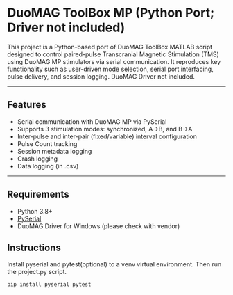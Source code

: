 # DuoMAG ToolBox MP (Python Port; Driver not included)

This project is a Python-based port of DuoMAG ToolBox MATLAB script designed to control paired-pulse Transcranial Magnetic Stimulation (TMS) using DuoMAG MP stimulators via serial communication. It reproduces key functionality such as user-driven mode selection, serial port interfacing, pulse delivery, and session logging. DuoMAG Driver not included.

---

## Features

- Serial communication with DuoMAG MP via PySerial
- Supports 3 stimulation modes: synchronized, A→B, and B→A
- Inter-pulse and inter-pair (fixed/variable) interval configuration
- Pulse Count tracking
- Session metadata logging
- Crash logging
- Data logging (in .csv)

---

## Requirements

- Python 3.8+
- [PySerial](https://pypi.org/project/pyserial/)
- DuoMAG Driver for Windows (please check with vendor)

## Instructions
Install pyserial and pytest(optional) to a venv virtual environment. 
Then run the project.py script.
```bash
pip install pyserial pytest
```
